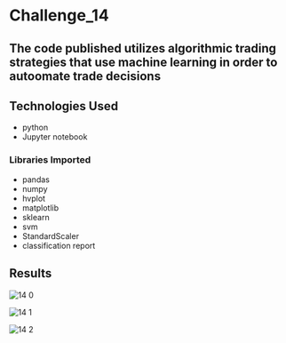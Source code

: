 # Challenge_14

## The code published utilizes algorithmic trading strategies that use machine learning in order to autoomate trade decisions

## Technologies Used 
- python
- Jupyter notebook
### Libraries Imported 
- pandas
- numpy
- hvplot
- matplotlib
- sklearn
 - svm
 - StandardScaler
 - classification report

## Results 
![14 0](https://user-images.githubusercontent.com/88863562/154591141-5f5807b4-98c1-46b8-af2b-42a517ec752c.PNG)

![14 1](https://user-images.githubusercontent.com/88863562/154591151-c9e711a2-a633-45a6-80e7-331ec3ec60a6.PNG)

![14 2](https://user-images.githubusercontent.com/88863562/154591159-5dabae52-d131-4fea-8ab5-a3eb2bc4867c.PNG)
